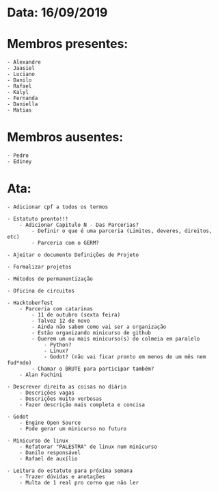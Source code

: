 # Data: 16/09/2019

# Membros presentes:
	- Alexandre
	- Jaasiel
	- Luciano
	- Danilo
	- Rafael
	- Kalyl
	- Fernanda
	- Daniella
	- Matias

# Membros ausentes:
	- Pedro
	- Ediney

# Ata:
	- Adicionar cpf a todos os termos
	
	- Estatuto pronto!!!
		- Adicionar Capitulo N - Das Parcerias?
			- Definir o que é uma parceria (Limites, deveres, direitos, etc)
			- Parceria com o GERM?
	
	- Ajeitar o documento Definições de Projeto
	
	- Formalizar projetos
	
	- Métodos de permanentização
	
	- Oficina de circuitos
	
	- Hacktoberfest
		- Parceria com catarinas
			- 11 de outubro (sexta feira)
			- Talvez 12 de novo
			- Ainda não sabem como vai ser a organização
			- Estão organizando minicurso de github
			- Querem um ou mais minicurso(s) do colmeia em paralelo
				- Python?
				- Linux?
				- Godot? (não vai ficar pronto em menos de um mês nem fud*ndo)
			- Chamar o BRUTE para participar também?
		- Alan Fachini
	
	- Descrever direito as coisas no diário
		- Descrições vagas
		- Descrições muito verbosas
		- Fazer descrição mais completa e concisa
	
	- Godot
		- Engine Open Source
		- Pode gerar um minicurso no futuro
	
	- Minicurso de linux
		- Refatorar "PALESTRA" de linux num minicurso
		- Danilo responsável
		- Rafael de auxílio
	
	- Leitura do estatuto para próxima semana
		- Trazer dúvidas e anotações
		- Multa de 1 real pro corno que não ler